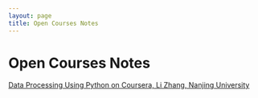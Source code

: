 ```yaml
---
layout: page
title: Open Courses Notes
---
```

<h1 id="Open Courses Notes">Open Courses Notes</h1>

<a href="{{ BASE_PATH }}/pages/publnotes/python_notes.html">Data Processing Using Python on Coursera, Li Zhang, Nanjing University</a>